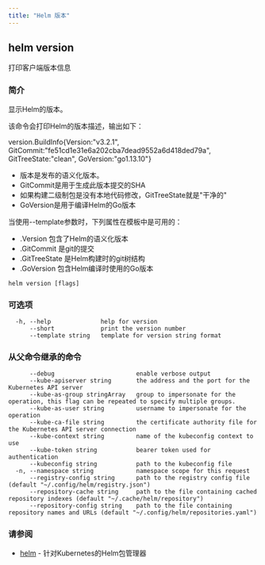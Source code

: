 ```yaml
---
title: "Helm 版本"
---
```


## helm version

打印客户端版本信息

### 简介

显示Helm的版本。

该命令会打印Helm的版本描述，输出如下：

version.BuildInfo{Version:"v3.2.1", GitCommit:"fe51cd1e31e6a202cba7dead9552a6d418ded79a",
GitTreeState:"clean", GoVersion:"go1.13.10"}

- 版本是发布的语义化版本。
- GitCommit是用于生成此版本提交的SHA
- 如果构建二级制包是没有本地代码修改，GitTreeState就是"干净的"
- GoVersion是用于编译Helm的Go版本

当使用--template参数时，下列属性在模板中是可用的：

- .Version 包含了Helm的语义化版本
- .GitCommit 是git的提交
- .GitTreeState 是Helm构建时的git树结构
- .GoVersion 包含Helm编译时使用的Go版本

```shell
helm version [flags]
```

### 可选项

```shell
  -h, --help              help for version
      --short             print the version number
      --template string   template for version string format
```

### 从父命令继承的命令

```shell
      --debug                       enable verbose output
      --kube-apiserver string       the address and the port for the Kubernetes API server
      --kube-as-group stringArray   group to impersonate for the operation, this flag can be repeated to specify multiple groups.
      --kube-as-user string         username to impersonate for the operation
      --kube-ca-file string         the certificate authority file for the Kubernetes API server connection
      --kube-context string         name of the kubeconfig context to use
      --kube-token string           bearer token used for authentication
      --kubeconfig string           path to the kubeconfig file
  -n, --namespace string            namespace scope for this request
      --registry-config string      path to the registry config file (default "~/.config/helm/registry.json")
      --repository-cache string     path to the file containing cached repository indexes (default "~/.cache/helm/repository")
      --repository-config string    path to the file containing repository names and URLs (default "~/.config/helm/repositories.yaml")
```

### 请参阅

- [helm](helm.md) - 针对Kubernetes的Helm包管理器
